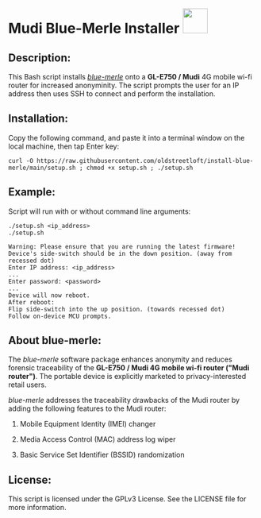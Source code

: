 # Mudi Blue-Merle Installer  <img src="https://user-images.githubusercontent.com/95660759/234453418-60f008a9-632b-4d48-bc9d-218ce659d304.png" width="50" height="50">
## Description:
This Bash script installs *[blue-merle](https://github.com/srlabs/blue-merle)* onto a **GL-E750 / Mudi** 4G mobile wi-fi router for increased anonyminity. The script prompts the user for an IP address then uses SSH to connect and perform the installation.

## Installation:
Copy the following command, and paste it into a terminal window on the local machine, then tap Enter key:
```
curl -O https://raw.githubusercontent.com/oldstreetloft/install-blue-merle/main/setup.sh ; chmod +x setup.sh ; ./setup.sh
```
## Example:
Script will run with or without command line arguments:
```
./setup.sh <ip_address>
./setup.sh
```
```
Warning: Please ensure that you are running the latest firmware!
Device's side-switch should be in the down position. (away from recessed dot)
Enter IP address: <ip_address>
...
Enter password: <password>
...
Device will now reboot.
After reboot:
Flip side-switch into the up position. (towards recessed dot)
Follow on-device MCU prompts.
```

## About blue-merle:
The *blue-merle* software package enhances anonymity and reduces forensic traceability of the **GL-E750 / Mudi 4G mobile wi-fi router ("Mudi router")**. The portable device is explicitly marketed to privacy-interested retail users.

*blue-merle* addresses the traceability drawbacks of the Mudi router by adding the following features to the Mudi router:

1.  Mobile Equipment Identity (IMEI) changer

2.  Media Access Control (MAC) address log wiper

3.  Basic Service Set Identifier (BSSID) randomization

## License:
This script is licensed under the GPLv3 License. See the LICENSE file for more information.
